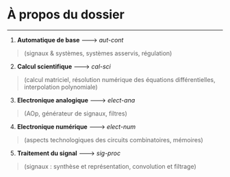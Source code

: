 # À propos du dossier
------
1. **Automatique de base** ---> *aut-cont*
> (signaux & systèmes, systèmes asservis, régulation)
2. **Calcul scientifique** ---> *cal-sci*
> (calcul matriciel, résolution numérique des équations différentielles, interpolation polynomiale)
3. **Electronique analogique** ---> *elect-ana*
> (AOp, générateur de signaux, filtres)
4. **Electronique numérique** ---> *elect-num*
> (aspects technologiques des circuits combinatoires, mémoires)
5. **Traitement du signal** ---> *sig-proc*
> (signaux : synthèse et représentation, convolution et filtrage)
